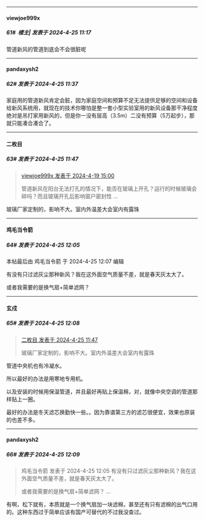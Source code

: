﻿
*****

####  viewjoe999x  
##### 61#         楼主| 发表于 2024-4-25 11:17

管道新风的管道到底会不会很脏呢


*****

####  pandaxysh2  
##### 62#       发表于 2024-4-25 11:37

家庭用的管道新风肯定会脏，因为家庭空间和预算不足无法提供足够的空间和设备给新风系统用，就现在的技术你哪怕是整一套小型实验室用的新风设备那干净程度绝对是吊打家用新风的，但是你一没有层高（3.5m）二没有预算（5万起步），那就只能凑合凑合了。


*****

####  二枚目  
##### 63#       发表于 2024-4-25 11:47

<blockquote><a href="httphttps://bbs.saraba1st.com/2b/forum.php?mod=redirect&amp;goto=findpost&amp;pid=64650212&amp;ptid=2180444" target="_blank">viewjoe999x 发表于 2024-4-19 15:00</a>

管道新风在阳台无法打孔的情况下，能否在玻璃上开孔？运行的时候玻璃会碎吗？而且玻璃开孔后影响窗户密封性 ...</blockquote>
玻璃厂家定制的，影响不大。室内外温差大会室内有露珠


*****

####  鸡毛当令箭  
##### 64#       发表于 2024-4-25 12:05

 本帖最后由 鸡毛当令箭 于 2024-4-25 12:07 编辑 

有没有只过滤灰尘那种新风？我在这外面空气质量不差，就是春天灰太大了。

或者我需要的是换气扇+简单滤网？

*****

####  玄戍  
##### 65#       发表于 2024-4-25 12:08

<blockquote><a href="httphttps://bbs.saraba1st.com/2b/forum.php?mod=redirect&amp;goto=findpost&amp;pid=64712614&amp;ptid=2180444" target="_blank">二枚目 发表于 2024-4-25 11:47</a>

玻璃厂家定制的，影响不大。室内外温差大会室内有露珠</blockquote>
管道中央机也有冷凝水。

所以最好的办法是用寒地专用机。

以及安装的时候用保温管道，并且最好再贴上保温棉，对，就像中央空调的管道那样贴上一圈。

最好的办法是冬天滤芯换勤快一些。。因为靠谱第三方的滤芯很便宜，效果也原装的也差不多。

*****

####  pandaxysh2  
##### 66#       发表于 2024-4-25 12:09

<blockquote>鸡毛当令箭 发表于 2024-4-25 12:05
有没有只过滤灰尘那种新风？我在这外面空气质量不差，就是春天灰太大了。

或者我需要的是换气扇+简单滤网？ ...</blockquote>
有啊，松下就有，本质就是一个换气扇加一块滤棉，甚至还有只有滤棉的出气口用的。这种东西过于简单应该有国产可替代的不过我没查过。

